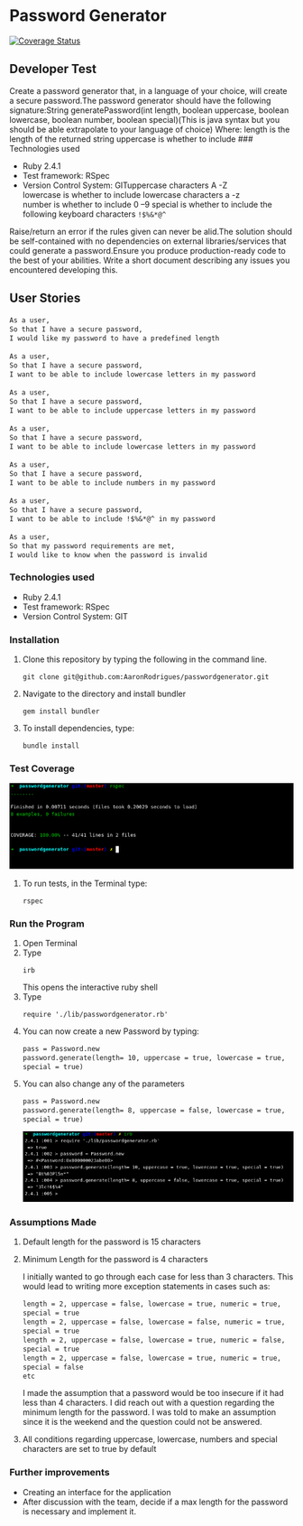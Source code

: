 # Password Generator

[![Coverage Status](https://coveralls.io/repos/github/AaronRodrigues/passwordgenerator/badge.svg?branch=master)](https://coveralls.io/github/AaronRodrigues/passwordgenerator?branch=master)

## Developer Test

Create a password generator that, in a language of your choice, will create a secure password.The password generator should have the following signature:String generatePassword(int length, boolean uppercase, boolean lowercase, boolean number, boolean special)(This is java syntax but you should be able extrapolate to your language of choice)
Where:
length is the length of the returned string
uppercase    is    whether    to    include    ### Technologies used
- Ruby 2.4.1
- Test framework: RSpec
- Version Control System: GITuppercase characters  A -Z  
lowercase  is  whether  to  include lowercase  characters  a -z  
number  is  whether  to include 0 –9
special is whether to include the following keyboard characters ``!$%&*@^`` 

Raise/return an error if the rules given can never be alid.The solution should be self-contained with no dependencies on external libraries/services that could generate a password.Ensure you produce production-ready code to the best of your abilities. Write a short document describing any issues you encountered developing this.

## User Stories

```
As a user,
So that I have a secure password,
I would like my password to have a predefined length

As a user,
So that I have a secure password,
I want to be able to include lowercase letters in my password

As a user,
So that I have a secure password,
I want to be able to include uppercase letters in my password

As a user,
So that I have a secure password,
I want to be able to include lowercase letters in my password

As a user,
So that I have a secure password,
I want to be able to include numbers in my password

As a user,
So that I have a secure password,
I want to be able to include !$%&*@^ in my password

As a user,
So that my password requirements are met,
I would like to know when the password is invalid

``` 
### Technologies used
- Ruby 2.4.1
- Test framework: RSpec
- Version Control System: GIT

### Installation

1. Clone this repository by typing the following in the command line.
   ```
   git clone git@github.com:AaronRodrigues/passwordgenerator.git
   ```
2. Navigate to the directory and install bundler
   ```
   gem install bundler
   ```
3. To install dependencies, type:
   ```
   bundle install
   ```
### Test Coverage
    
   ![Test Coverage](./img/testcoverage.png)

1. To run tests, in the Terminal type:
   ```
   rspec
   ```
### Run the Program

1. Open Terminal
2. Type 
   ```
   irb
   ```
   This opens the interactive ruby shell
3. Type
   ```
   require './lib/passwordgenerator.rb'
   ```
4. You can now create a new Password by typing:
   ```
   pass = Password.new
   password.generate(length= 10, uppercase = true, lowercase = true, special = true)
   ```
5. You can also change any of the parameters
   ```
   pass = Password.new
   password.generate(length= 8, uppercase = false, lowercase = true, special = true)
   ```
   ![Example](./img/passwordgenerator.png)

### Assumptions Made

   1. Default length for the password is 15 characters
   2. Minimum Length for the password is 4 characters

      I initially wanted to go through each case for less than 3 characters. This would lead to writing more exception statements in cases such as:
      ```
      length = 2, uppercase = false, lowercase = true, numeric = true, special = true
      length = 2, uppercase = false, lowercase = false, numeric = true, special = true
      length = 2, uppercase = false, lowercase = true, numeric = false, special = true
      length = 2, uppercase = false, lowercase = true, numeric = true, special = false
      etc
      ```
      I made the assumption that a password would be too insecure if it had less than 4 characters. I did reach out with a question regarding the minimum length for the password. I was told to make an assumption since it is the weekend and the question could not be answered. 
   3. All conditions regarding uppercase, lowercase, numbers and special characters are set to true by default
   
### Further improvements
- Creating an interface for the application
- After discussion with the team, decide if a max length for the password is necessary and implement it.
